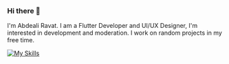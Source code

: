 ### Hi there 👋

I'm Abdeali Ravat. I am a Flutter Developer and UI/UX Designer,  I'm interested in development and moderation. I work on random projects in my free time.

[![My Skills](https://skillicons.dev/icons?i=flutter,dart,androidstudio,vscode,firebase,figma,ps,ai,html,css,git,github&perline=5)](https://skillicons.dev)
